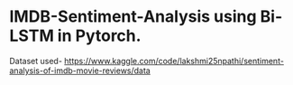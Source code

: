 # IMDB-Sentiment-Analysis using Bi-LSTM in Pytorch.
Dataset used- https://www.kaggle.com/code/lakshmi25npathi/sentiment-analysis-of-imdb-movie-reviews/data
